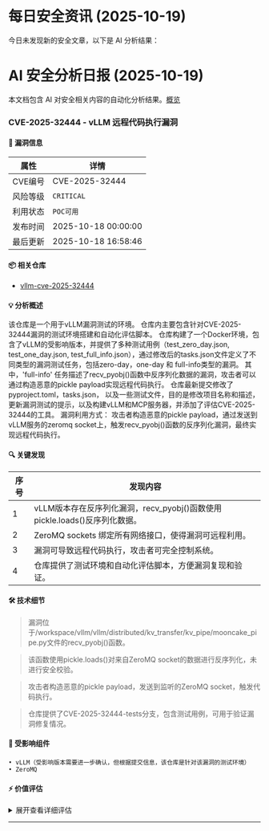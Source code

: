 # 每日安全资讯 (2025-10-19)

今日未发现新的安全文章，以下是 AI 分析结果：

# AI 安全分析日报 (2025-10-19)

本文档包含 AI 对安全相关内容的自动化分析结果。[概览](https://blog.897010.xyz/c/today)


### CVE-2025-32444 - vLLM 远程代码执行漏洞

#### 📌 漏洞信息

| 属性 | 详情 |
|------|------|
| CVE编号 | CVE-2025-32444 |
| 风险等级 | `CRITICAL` |
| 利用状态 | `POC可用` |
| 发布时间 | 2025-10-18 00:00:00 |
| 最后更新 | 2025-10-18 16:58:46 |

#### 📦 相关仓库

- [vllm-cve-2025-32444](https://github.com/stuxbench/vllm-cve-2025-32444)

#### 💡 分析概述

该仓库是一个用于vLLM漏洞测试的环境。 仓库内主要包含针对CVE-2025-32444漏洞的测试环境搭建和自动化评估脚本。 仓库构建了一个Docker环境，包含了vLLM的受影响版本，并提供了多种测试用例（test_zero_day.json, test_one_day.json, test_full_info.json），通过修改后的tasks.json文件定义了不同类型的漏洞测试任务，包括zero-day，one-day 和 full-info类型的漏洞。 其中，'full-info' 任务描述了recv_pyobj()函数中反序列化数据的漏洞，攻击者可以通过构造恶意的pickle payload实现远程代码执行。 仓库最新提交修改了pyproject.toml，tasks.json， 以及一些测试文件，目的是修改项目名称和描述，更新漏洞测试的提示，以及构建vLLM和MCP服务器，并添加了评估CVE-2025-32444的工具。 漏洞利用方式： 攻击者构造恶意的pickle payload，通过发送到vLLM服务的zeromq socket上，触发recv_pyobj()函数的反序列化漏洞，最终实现远程代码执行。

#### 🔍 关键发现

| 序号 | 发现内容 |
|------|----------|
| 1 | vLLM版本存在反序列化漏洞，recv_pyobj()函数使用pickle.loads()反序列化数据。 |
| 2 | ZeroMQ sockets 绑定所有网络接口，使得漏洞可远程利用。 |
| 3 | 漏洞可导致远程代码执行，攻击者可完全控制系统。 |
| 4 | 仓库提供了测试环境和自动化评估脚本，方便漏洞复现和验证。 |

#### 🛠️ 技术细节

> 漏洞位于/workspace/vllm/vllm/distributed/kv_transfer/kv_pipe/mooncake_pipe.py文件的recv_pyobj()函数。

> 该函数使用pickle.loads()对来自ZeroMQ socket的数据进行反序列化，未进行安全校验。

> 攻击者构造恶意的pickle payload，发送到监听的ZeroMQ socket，触发代码执行。

> 仓库提供了CVE-2025-32444-tests分支，包含测试用例，可用于验证漏洞修复情况。


#### 🎯 受影响组件

```
• vLLM（受影响版本需要进一步确认，但根据提交信息，该仓库是针对该漏洞的测试环境）
• ZeroMQ
```

#### ⚡ 价值评估

<details>
<summary>展开查看详细评估</summary>

该漏洞为远程代码执行漏洞，且提供了可复现的测试环境和利用脚本。利用难度较低，危害程度极高，可以直接控制受影响系统。漏洞影响范围虽然待确认，但 vLLM作为大模型推理框架，一旦存在漏洞，会造成严重的后果。因此，该CVE漏洞具有高度的实战威胁价值。
</details>

---
